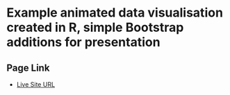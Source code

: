 # Example animated data visualisation created in R, simple Bootstrap additions for presentation

## Page Link

- [Live Site URL](https://hk273.github.io/ExampleRGif_BS/)
